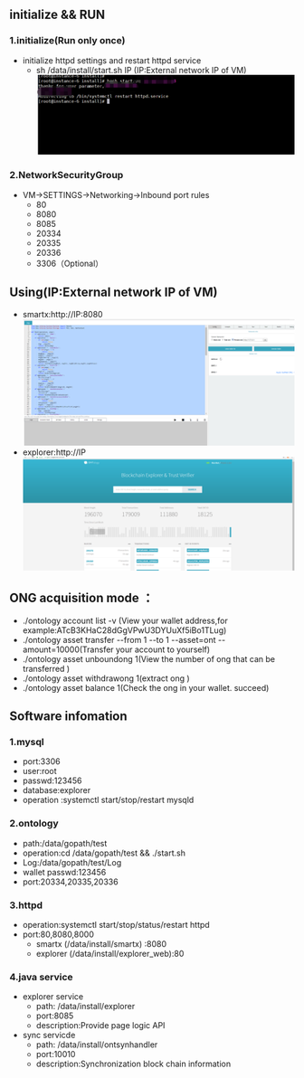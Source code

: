 ## initialize && RUN
### 1.initialize(Run only once)
* initialize httpd settings and restart httpd service
  * sh /data/install/start.sh IP (IP:External network IP of VM)
  ![avatar](azure_image/start_new.png)

### 2.NetworkSecurityGroup
* VM->SETTINGS->Networking->Inbound port rules
  * 80
  * 8080
  * 8085
  * 20334
  * 20335
  * 20336
  * 3306（Optional）

## Using(IP:External network IP of VM)
* smartx:http://IP:8080
![avatar](azure_image/smartx_new.png)
* explorer:http://IP
 ![avatar](azure_image/explorer.png)
 
## ONG acquisition mode ：
* ./ontology account list -v (View your wallet address,for example:ATcB3KHaC28dGgVPwU3DYUuXf5iBo1TLug)
* ./ontology asset transfer --from 1 --to 1 --asset=ont --amount=10000(Transfer your account to yourself)
* ./ontology asset unboundong 1(View the number of ong that can be transferred )
* ./ontology asset withdrawong 1(extract ong )
* ./ontology asset balance 1(Check the ong in your wallet. succeed)

## Software infomation
### 1.mysql
* port:3306
* user:root
* passwd:123456
* database:explorer
* operation :systemctl start/stop/restart mysqld

### 2.ontology
* path:/data/gopath/test
* operation:cd /data/gopath/test && ./start.sh
* Log:/data/gopath/test/Log
* wallet passwd:123456
* port:20334,20335,20336

### 3.httpd
* operation:systemctl start/stop/status/restart httpd
* port:80,8080,8000
  * smartx (/data/install/smartx) :8080
  * explorer  (/data/install/explorer_web):80

### 4.java service
* explorer service 
  * path: /data/install/explorer 
  * port:8085
  * description:Provide page logic API 
* sync servicde 
  * path: /data/install/ontsynhandler 
  * port:10010
  * description:Synchronization block chain information
